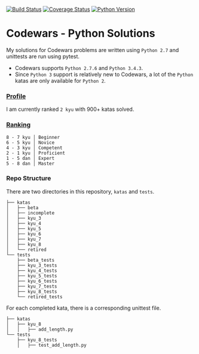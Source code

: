 [![Build Status](https://travis-ci.org/the-zebulan/CodeWars.svg?branch=master)](https://travis-ci.org/the-zebulan/CodeWars)
[![Coverage Status](https://coveralls.io/repos/github/the-zebulan/CodeWars/badge.svg?branch=master)](https://coveralls.io/github/the-zebulan/CodeWars?branch=master)
[![Python Version](https://img.shields.io/badge/python-2.7-blue.svg)]()

# Codewars - Python Solutions

My solutions for Codewars problems are written using `Python 2.7` and unittests are run using pytest.

* Codewars supports `Python 2.7.6` and `Python 3.4.3`.
* Since `Python 3` support is relatively new to Codewars, a lot of the `Python` katas are only available for `Python 2`.

### [Profile](http://www.codewars.com/users/zebulan)
I am currently ranked `2 kyu` with 900+ katas solved.

### [Ranking](http://www.codewars.com/about)
```
8 - 7 kyu │ Beginner
6 - 5 kyu │ Novice
4 - 3 kyu │ Competent
2 - 1 kyu │ Proficient
1 - 5 dan │ Expert
5 - 8 dan │ Master
```

### Repo Structure
There are two directories in this repository, `katas` and `tests`.

```
├── katas
│   ├── beta
│   ├── incomplete
│   ├── kyu_3
│   ├── kyu_4
│   ├── kyu_5
│   ├── kyu_6
│   ├── kyu_7
│   ├── kyu_8
│   └── retired
└── tests
    ├── beta_tests
    ├── kyu_3_tests
    ├── kyu_4_tests
    ├── kyu_5_tests
    ├── kyu_6_tests
    ├── kyu_7_tests
    ├── kyu_8_tests
    └── retired_tests
```

For each completed kata, there is a corresponding unittest file.

```
├── katas
│   ├── kyu_8
│   │   ├── add_length.py
└── tests
    ├── kyu_8_tests
    │   ├── test_add_length.py
```
